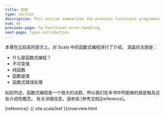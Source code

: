 ```yaml
---
title: 总结 
type: section
description: This section summarizes the previous functional programming sections.
num: 46
previous-page: fp-functional-error-handling
next-page: types-introduction
---
```



本章在比较高的层次上，对 Scala 中的函数式编程进行了介绍。
涵盖的主题是：

- 什么是函数式编程？
- 不可变值
- 纯函数
- 函数是值
- 函数式错误处理

如前所述，函数式编程是一个很大的话题，所以我们在本书中所能做的就是触及这些介绍性概念。
有关详细信息，请参阅 [参考文档][reference]。

[reference]: {{ site.scala3ref }}/overview.html

